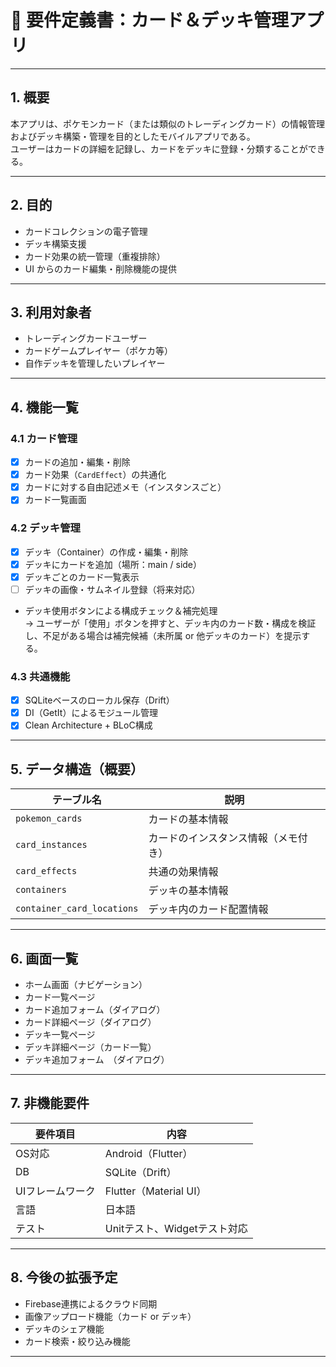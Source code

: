 # 📄 要件定義書：カード＆デッキ管理アプリ

---

## 1. 概要

本アプリは、ポケモンカード（または類似のトレーディングカード）の情報管理およびデッキ構築・管理を目的としたモバイルアプリである。  
ユーザーはカードの詳細を記録し、カードをデッキに登録・分類することができる。

---

## 2. 目的

- カードコレクションの電子管理
- デッキ構築支援
- カード効果の統一管理（重複排除）
- UI からのカード編集・削除機能の提供

---

## 3. 利用対象者

- トレーディングカードユーザー
- カードゲームプレイヤー（ポケカ等）
- 自作デッキを管理したいプレイヤー

---

## 4. 機能一覧

### 4.1 カード管理

- [x] カードの追加・編集・削除
- [x] カード効果（`CardEffect`）の共通化
- [x] カードに対する自由記述メモ（インスタンスごと）
- [x] カード一覧画面

### 4.2 デッキ管理

- [x] デッキ（Container）の作成・編集・削除
- [x] デッキにカードを追加（場所：main / side）
- [x] デッキごとのカード一覧表示
- [ ] デッキの画像・サムネイル登録（将来対応）
- デッキ使用ボタンによる構成チェック＆補完処理  
  → ユーザーが「使用」ボタンを押すと、デッキ内のカード数・構成を検証し、不足がある場合は補完候補（未所属 or 他デッキのカード）を提示する。

### 4.3 共通機能

- [x] SQLiteベースのローカル保存（Drift）
- [x] DI（GetIt）によるモジュール管理
- [x] Clean Architecture + BLoC構成

---

## 5. データ構造（概要）

| テーブル名                    | 説明                               |
|------------------------------|------------------------------------|
| `pokemon_cards`              | カードの基本情報                   |
| `card_instances`             | カードのインスタンス情報（メモ付き）|
| `card_effects`               | 共通の効果情報                     |
| `containers`                 | デッキの基本情報                   |
| `container_card_locations`   | デッキ内のカード配置情報           |

---

## 6. 画面一覧

- ホーム画面（ナビゲーション）
- カード一覧ページ
- カード追加フォーム（ダイアログ）
- カード詳細ページ（ダイアログ）
- デッキ一覧ページ
- デッキ詳細ページ（カード一覧）
- デッキ追加フォーム　（ダイアログ）

---

## 7. 非機能要件

| 要件項目       | 内容                           |
|----------------|--------------------------------|
| OS対応         | Android（Flutter）             |
| DB             | SQLite（Drift）                |
| UIフレームワーク | Flutter（Material UI）          |
| 言語           | 日本語                         |
| テスト         | Unitテスト、Widgetテスト対応   |

---

## 8. 今後の拡張予定

- Firebase連携によるクラウド同期
- 画像アップロード機能（カード or デッキ）
- デッキのシェア機能
- カード検索・絞り込み機能

---


